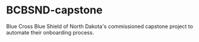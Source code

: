 # BCBSND-capstone
Blue Cross Blue Shield of North Dakota's commissioned capstone project to automate their onboarding process. 
